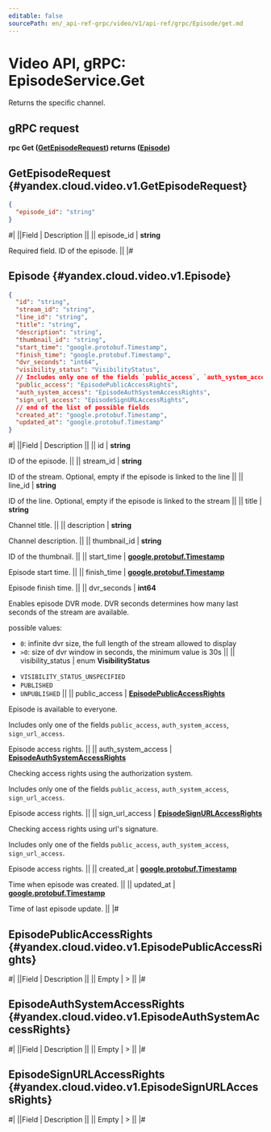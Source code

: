 ```yaml
---
editable: false
sourcePath: en/_api-ref-grpc/video/v1/api-ref/grpc/Episode/get.md
---
```


# Video API, gRPC: EpisodeService.Get

Returns the specific channel.

## gRPC request

**rpc Get ([GetEpisodeRequest](#yandex.cloud.video.v1.GetEpisodeRequest)) returns ([Episode](#yandex.cloud.video.v1.Episode))**

## GetEpisodeRequest {#yandex.cloud.video.v1.GetEpisodeRequest}

```json
{
  "episode_id": "string"
}
```

#|
||Field | Description ||
|| episode_id | **string**

Required field. ID of the episode. ||
|#

## Episode {#yandex.cloud.video.v1.Episode}

```json
{
  "id": "string",
  "stream_id": "string",
  "line_id": "string",
  "title": "string",
  "description": "string",
  "thumbnail_id": "string",
  "start_time": "google.protobuf.Timestamp",
  "finish_time": "google.protobuf.Timestamp",
  "dvr_seconds": "int64",
  "visibility_status": "VisibilityStatus",
  // Includes only one of the fields `public_access`, `auth_system_access`, `sign_url_access`
  "public_access": "EpisodePublicAccessRights",
  "auth_system_access": "EpisodeAuthSystemAccessRights",
  "sign_url_access": "EpisodeSignURLAccessRights",
  // end of the list of possible fields
  "created_at": "google.protobuf.Timestamp",
  "updated_at": "google.protobuf.Timestamp"
}
```

#|
||Field | Description ||
|| id | **string**

ID of the episode. ||
|| stream_id | **string**

ID of the stream. Optional, empty if the episode is linked to the line ||
|| line_id | **string**

ID of the line. Optional, empty if the episode is linked to the stream ||
|| title | **string**

Channel title. ||
|| description | **string**

Channel description. ||
|| thumbnail_id | **string**

ID of the thumbnail. ||
|| start_time | **[google.protobuf.Timestamp](https://developers.google.com/protocol-buffers/docs/reference/google.protobuf#timestamp)**

Episode start time. ||
|| finish_time | **[google.protobuf.Timestamp](https://developers.google.com/protocol-buffers/docs/reference/google.protobuf#timestamp)**

Episode finish time. ||
|| dvr_seconds | **int64**

Enables episode DVR mode. DVR seconds determines how many last seconds of the stream are available.

possible values:
* `0`: infinite dvr size, the full length of the stream allowed to display
* `>0`: size of dvr window in seconds, the minimum value is 30s ||
|| visibility_status | enum **VisibilityStatus**

- `VISIBILITY_STATUS_UNSPECIFIED`
- `PUBLISHED`
- `UNPUBLISHED` ||
|| public_access | **[EpisodePublicAccessRights](#yandex.cloud.video.v1.EpisodePublicAccessRights)**

Episode is available to everyone.

Includes only one of the fields `public_access`, `auth_system_access`, `sign_url_access`.

Episode access rights. ||
|| auth_system_access | **[EpisodeAuthSystemAccessRights](#yandex.cloud.video.v1.EpisodeAuthSystemAccessRights)**

Checking access rights using the authorization system.

Includes only one of the fields `public_access`, `auth_system_access`, `sign_url_access`.

Episode access rights. ||
|| sign_url_access | **[EpisodeSignURLAccessRights](#yandex.cloud.video.v1.EpisodeSignURLAccessRights)**

Checking access rights using url's signature.

Includes only one of the fields `public_access`, `auth_system_access`, `sign_url_access`.

Episode access rights. ||
|| created_at | **[google.protobuf.Timestamp](https://developers.google.com/protocol-buffers/docs/reference/google.protobuf#timestamp)**

Time when episode was created. ||
|| updated_at | **[google.protobuf.Timestamp](https://developers.google.com/protocol-buffers/docs/reference/google.protobuf#timestamp)**

Time of last episode update. ||
|#

## EpisodePublicAccessRights {#yandex.cloud.video.v1.EpisodePublicAccessRights}

#|
||Field | Description ||
|| Empty | > ||
|#

## EpisodeAuthSystemAccessRights {#yandex.cloud.video.v1.EpisodeAuthSystemAccessRights}

#|
||Field | Description ||
|| Empty | > ||
|#

## EpisodeSignURLAccessRights {#yandex.cloud.video.v1.EpisodeSignURLAccessRights}

#|
||Field | Description ||
|| Empty | > ||
|#